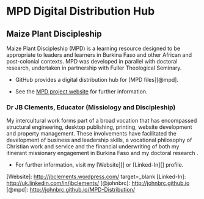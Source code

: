 # MPD Digital Distribution Hub

## Maize Plant Discipleship

Maize Plant Discipleship (MPD) is a learning resource designed to be appropriate to leaders and learners in Burkina Faso and other African and post-colonial contexts. MPD was developed in parallel with doctoral research, undertaken in partnership with Fuller Theological Seminary.

- GitHub provides a digital distribution hub for [MPD files][@mpd].

- See the [MPD project website][Maize Plant Discipleship] for further information.

### Dr JB Clements, Educator (Missiology and Discipleship)

My intercultural work forms part of a broad vocation that has encompassed structural engineering, desktop publishing, printing, website development and property management. These involvements have facilitated the development of business and leadership skills, a vocational philosophy of Christian work and service and the financial underwriting of both my itinerant missionary engagement in Burkina Faso and my doctoral research .

- For further information, visit my [Website][] or [Linked-In][] profile.


[Maize Plant Discipleship]: http://maizeplantdiscipleship.wordpress.com
[Website]: http://jbclements.wordpress.com/ target=_blank
[Linked-In]: http://uk.linkedin.com/in/jbclements/
[@johnbrc]: http://johnbrc.github.io
[@mpd]: http://johnbrc.github.io/MPD-Distribution/
